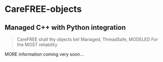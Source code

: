 CareFREE-objects
================

Managed C++ with Python integration
-----------------------------------

> CareFREE shall thy objects be!
> Managed, ThreadSafe, MODELED
> For the MOST reliability

MORE information coming very soon...
